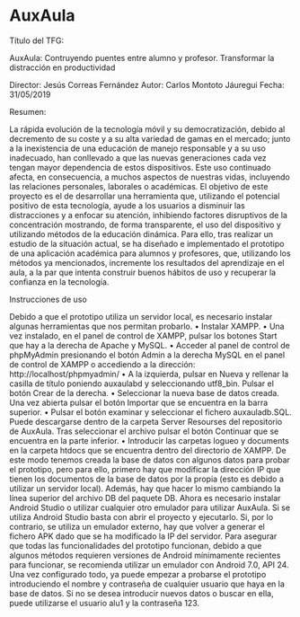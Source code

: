 # AuxAula

Título del TFG: 

AuxAula: Contruyendo puentes entre alumno y profesor. Transformar la distracción en productividad



Director: Jesús Correas Fernández
Autor: Carlos Montoto Jáuregui
Fecha: 31/05/2019



Resumen:

La rápida evolución de la tecnología móvil y su democratización, debido al decremento de su coste y a su alta variedad de gamas en el mercado; junto a la inexistencia de una educación de manejo responsable y a su uso inadecuado, han conllevado a que las nuevas generaciones cada vez tengan mayor dependencia de estos dispositivos. Este uso continuado afecta, en consecuencia, a muchos aspectos de nuestras vidas, incluyendo las relaciones personales, laborales o académicas.
El objetivo de este proyecto es el de desarrollar una herramienta que, utilizando el potencial positivo de esta tecnología, ayude a los usuarios a disminuir las distracciones y a enfocar su atención, inhibiendo factores disruptivos de la concentración mostrando, de forma transparente, el uso del dispositivo y utilizando métodos de la educación dinámica.
Para ello, tras realizar un estudio de la situación actual, se ha diseñado e implementado el prototipo de una aplicación académica para alumnos y profesores, que, utilizando los métodos ya mencionados, incremente los resultados del aprendizaje en el aula, a la par que intenta construir buenos hábitos de uso y recuperar la confianza en la tecnología.


Instrucciones de uso

Debido a que el prototipo utiliza un servidor local, es necesario instalar algunas herramientas que nos permitan probarlo.
•	Instalar XAMPP.
•	Una vez instalado, en el panel de control de XAMPP, pulsar los botones Start que hay a la derecha de Apache y MySQL.
•	Acceder al panel de control de phpMyAdmin presionando el botón Admin a la derecha MySQL en el panel de control de XAMPP o accediendo a la dirección: http://localhost/phpmyadmin/
•	 A la izquierda, pulsar en Nueva y rellenar la casilla de título poniendo auxaulabd y seleccionando utf8_bin. Pulsar el botón Crear de la derecha.
•	Seleccionar la nueva base de datos creada. Una vez abierta pulsar el botón Importar que se encuentra en la barra superior.
•	Pulsar el botón examinar y seleccionar el fichero auxauladb.SQL. Puede descargarse dentro de la carpeta Server Resourses del repositorio de AuxAula. Tras seleccionar el archivo pulsar el botón Continuar que se encuentra en la parte inferior.
•	Introducir las carpetas logueo y documents en la carpeta htdocs que se encuentra dentro del directorio de XAMPP.
De este modo tenemos creada la base de datos con algunos datos para probar el prototipo, pero para ello, primero hay que modificar la dirección IP que tienen los documentos de la base de datos por la propia (esto es debido a utilizar un servidor local). Además, hay que hacer lo mismo cambiando la línea superior del archivo DB del paquete DB. 
Ahora es necesario instalar Android Studio o utilizar cualquier otro emulador para utilizar AuxAula. Si se utiliza Android Studio basta con abrir el proyecto y ejecutarlo. Si, por lo contrario, se utiliza un emulador externo, hay que volver a generar el fichero APK dado que se ha modificado la IP del servidor. Para asegurar que todas las funcionalidades del prototipo funcionan, debido a que algunos métodos requieren versiones de Android mínimamente recientes para funcionar, se recomienda utilizar un emulador con Android 7.0, API 24.
Una vez configurado todo, ya puede empezar a probarse el prototipo introduciendo el nombre y contraseña de cualquier usuario que haya en la base de datos. Si no se desea introducir nuevos datos o buscar en ella, puede utilizarse el usuario alu1 y la contraseña 123.
